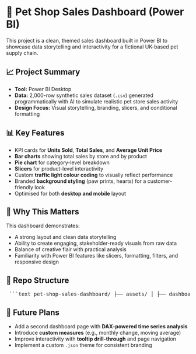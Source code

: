 # 🐾 Pet Shop Sales Dashboard (Power BI)

This project is a clean, themed sales dashboard built in Power BI to showcase data storytelling and interactivity for a fictional UK-based pet supply chain.

## 📈 Project Summary

- **Tool:** Power BI Desktop
- **Data:** 2,000-row synthetic sales dataset (`.csv`) generated programmatically with AI to simulate realistic pet store sales activity
- **Design Focus:** Visual storytelling, branding, slicers, and conditional formatting

## 📊 Key Features

- KPI cards for **Units Sold**, **Total Sales**, and **Average Unit Price**
- **Bar charts** showing total sales by store and by product
- **Pie chart** for category-level breakdown
- **Slicers** for product-level interactivity
- Custom **traffic light colour coding** to visually reflect performance
- Branded **background styling** (paw prints, hearts) for a customer-friendly look
- Optimised for both **desktop and mobile** layout

## 💼 Why This Matters

This dashboard demonstrates:

- A strong layout and clean data storytelling
- Ability to create engaging, stakeholder-ready visuals from raw data
- Balance of creative flair with practical analysis
- Familiarity with Power BI features like slicers, formatting, filters, and responsive design

## 📂 Repo Structure

<pre> ```text pet-shop-sales-dashboard/ ├── assets/ │ ├── dashboard-screenshot.png │ └── mobile-layout-preview.png ├── data/ │ └── pet_supply_sales_2000.csv ├── PetStoreDashboard.pbix └── README.md ``` </pre>

## 🔮 Future Plans

- Add a second dashboard page with **DAX-powered time series analysis**
- Introduce **custom measures** (e.g., monthly change, moving average)
- Improve interactivity with **tooltip drill-through** and page navigation
- Implement a custom `.json` theme for consistent branding

